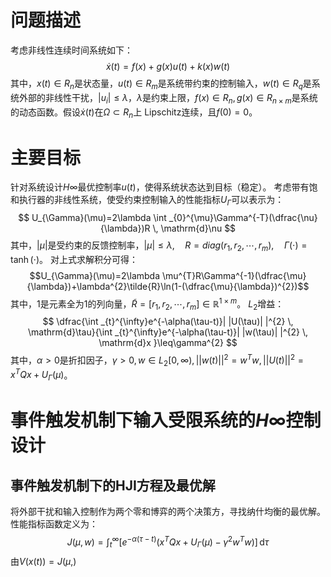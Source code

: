 # 问题描述
考虑非线性连续时间系统如下： $$
\dot{x}(t)=f(x)+g(x)u(t)+k(x)w(t)
$$其中，$x(t)\in R_{n}$是状态量，$u(t)\in R_{m}$是系统带约束的控制输入，$w(t)\in R_{q}$是系统外部的非线性干扰，$|u_{i}|\leq\lambda$，$\lambda$是约束上限，$f(x)\in R_{n},g(x)\in R_{n\times m}$是系统的动态函数。假设$\dot{x}(t)$在$\Omega\subset R_{n}$上 Lipschitz连续，且$f(0)=0$。
# 主要目标
针对系统设计$H\infty$最优控制率$u(t)$，使得系统状态达到目标（稳定）。
考虑带有饱和执行器的非线性系统，使受约束控制输入的性能指标$U_{\Gamma}$可以表示为： $$
U_{\Gamma}(\mu)=2\lambda \int _{0}^{\mu}\Gamma^{-T}(\dfrac{\nu}{\lambda})R \, \mathrm{d}\nu 
$$其中，$|\mu|$是受约束的反馈控制率，$|\mu|\leq\lambda,\quad R=diag(r_{1},r_{2},\cdots,r_{m}),\quad \Gamma(\cdot)=\tanh(\cdot)$。
对上式求解积分可得：$$U_{\Gamma}(\mu)=2\lambda \mu^{T}R\Gamma^{-1}(\dfrac{\mu}{\lambda})+\lambda^{2}\tilde{R}\ln(1-(\dfrac{\mu}{\lambda})^{2})$$其中，$1$是元素全为1的列向量，$\tilde{R}=[r_{1},r_{2},\cdots,r_{m}]\in \mathbb{R}^{1\times m}$。
$L_{2}$增益：$$
\dfrac{\int _{t}^{\infty}e^{-\alpha(\tau-t)}| |U(\tau)| |^{2} \, \mathrm{d}\tau}{\int _{t}^{\infty}e^{-\alpha(\tau-t)}| |w(\tau)| |^{2} \, \mathrm{d}x }\leq\gamma^{2}
$$其中，$\alpha>0$是折扣因子，$\gamma>0,w\in L_{2}[0,\infty),| |w(t)| |^{2}=w^{T}w,| |U(t)| |^{2}=x^{T}Qx+U_{\Gamma}(\mu)$。
# 事件触发机制下输入受限系统的$H\infty$控制设计
## 事件触发机制下的HJI方程及最优解
将外部干扰和输入控制作为两个零和博弈的两个决策方，寻找纳什均衡的最优解。
性能指标函数定义为： $$
J(\mu,w)=\int _{t}^{\infty}[e^{-\alpha(\tau-t)}(x^{T}Qx+U_{\Gamma}(\mu)-\gamma^{2}w^{T}w)] \, \mathrm{d}\tau 
$$
由$V(x(t))=J(\mu,)$